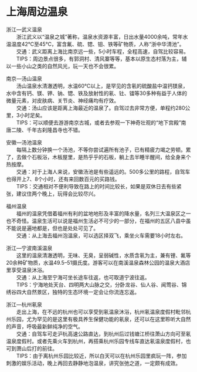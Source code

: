 # 上海周边温泉  
浙江—武义温泉  
&emsp;&emsp;浙江武义以“温泉之城”著称，温泉水资源丰富，日出水量4000余吨，常年水温温度42℃至45℃，富含氟、硫、锶、钼、铁等矿物质，人称“浙中华清池”。  
&emsp;&emsp;交通：武义距离上海比南京远一些，5小时车程，全程高速，自驾比较容易。  
&emsp;&emsp;TIPS：周边景点很多，有郭洞村、清风寨等等，基本以原生态村落为主，辅以一些小山之类的自然风光，玩一天也不会很累。  

南京—汤山温泉  
&emsp;&emsp;汤山温泉水清澈透明，水温60℃以上，是罕见的含氡的硫酸盐中温钙镁泉，水中含有钙、镁、钾、钠、锶、铁及放射性的氡、钍、镭等30多种有益于人体的微量元素，对皮肤病、关节炎、神经痛均有疗效。  
&emsp;&emsp;交通：汤山应该是距离上海最近的温泉了。自驾过去非常方便，单程约280公里，3小时足矣。  
&emsp;&emsp;TIPS：可以顺便去游游南京古城，或者去参观一下神奇壮观的“地下宫殿”南唐二陵、千年古刹隆昌寺也不错。  

安徽—汤池温泉  
&emsp;&emsp;每隔上数分钟换一个汤池，不等你尝试遍所有池子，已有精疲力竭之劳顿。累了，去做个石板浴，木板屋里，是热乎乎的石板，躺上去半睡半醒间，给全身来个热按摩。  
&emsp;&emsp;交通：对于上海人来说，安徽汤池是有些遥远的。500多公里的路程，自驾车也得开上7、8个小时，还有来回数百元的买路钱。  
&emsp;&emsp;TIPS：交通相对不便利导致在路上的时间比较长，如果是双休日去有些紧张，建议住两个晚上，玩得会比较尽兴。  

福州温泉  
&emsp;&emsp;福州的温泉凭借着福州有利的盆地地形及丰富的降水量，名列三大温泉区之一也不奇怪。温泉生活可以说是福州生活必不可少的一部分，在福州的五区八县中虽不能说是遍地都是，但也是处处可见了。  
&emsp;&emsp;交通：从上海去福州泡温泉，可以选区择双飞，乘坐火车需要18小时左右。  

浙江—宁波南溪温泉  
&emsp;&emsp;这里的温泉清澈透明，无味、无臭，呈弱碱性，水质含氡为主，兼有锂、氟等20余种矿物质，水温49.5–51摄氏度。游客可以在南溪温泉森林公园的温泉大酒店里享受温泉沐浴。  
&emsp;&emsp;交通：从上海至宁海可坐长途车往返，也可取道宁波往返。  
&emsp;&emsp;TIPS：宁海地处天台、四明两大山脉之交，分卧龙谷、仙人谷、闻莺谷、锦绣谷四大自然景区，独特的生态环境一定会让你流连忘返。  

浙江—杭州氡泉  
&emsp;&emsp;走出上海，在不远的杭州也可以享受到氡温泉沐浴，杭州氡温泉度假村毗邻杭州乐园，尤为罕见的是这里有极具养生保健功能的氡泉，还可以在这里聆听大自然的声音，呼吸最新鲜纯净的空气。  
&emsp;&emsp;交通：自驾车可走沪杭高速公路直达，到杭州后过钱塘江桥往萧山方向可至氡温泉度假村。或者先乘火车到杭州，再搭乘杭州乐园专线车直达氡温泉度假村，也可到萧山后打的前往。  
&emsp;&emsp;TIPS：由于离杭州乐园比较近，所以白天可以在杭州乐园里疯玩一阵，参加刺激的娱乐活动，晚上再回去静静地泡温泉，讲究张弛之道，一定颇有成效。  

<!-- Last processed: 2025-07-22 03:44:31 -->
